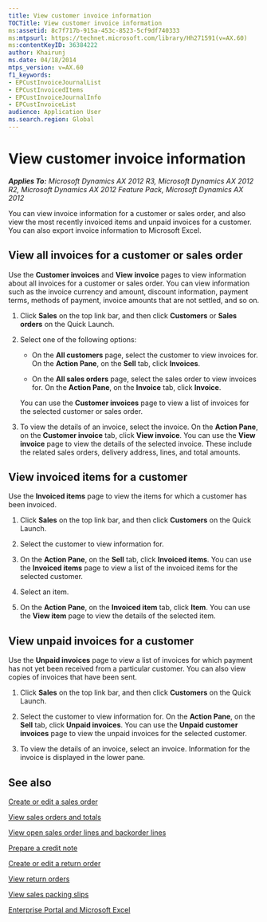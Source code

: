 ```yaml
---
title: View customer invoice information
TOCTitle: View customer invoice information
ms:assetid: 8c7f717b-915a-453c-8523-5cf9df740333
ms:mtpsurl: https://technet.microsoft.com/library/Hh271591(v=AX.60)
ms:contentKeyID: 36384222
author: Khairunj
ms.date: 04/18/2014
mtps_version: v=AX.60
f1_keywords:
- EPCustInvoiceJournalList
- EPCustInvoicedItems
- EPCustInvoiceJournalInfo
- EPCustInvoiceList
audience: Application User
ms.search.region: Global
---
```


# View customer invoice information 


_**Applies To:** Microsoft Dynamics AX 2012 R3, Microsoft Dynamics AX 2012 R2, Microsoft Dynamics AX 2012 Feature Pack, Microsoft Dynamics AX 2012_

You can view invoice information for a customer or sales order, and also view the most recently invoiced items and unpaid invoices for a customer. You can also export invoice information to Microsoft Excel.

## View all invoices for a customer or sales order

Use the **Customer invoices** and **View invoice** pages to view information about all invoices for a customer or sales order. You can view information such as the invoice currency and amount, discount information, payment terms, methods of payment, invoice amounts that are not settled, and so on.

1.  Click **Sales** on the top link bar, and then click **Customers** or **Sales orders** on the Quick Launch.

2.  Select one of the following options:
    
      - On the **All customers** page, select the customer to view invoices for. On the **Action Pane**, on the **Sell** tab, click **Invoices**.
    
      - On the **All sales orders** page, select the sales order to view invoices for. On the **Action Pane**, on the **Invoice** tab, click **Invoice**.
    
    You can use the **Customer invoices** page to view a list of invoices for the selected customer or sales order.

3.  To view the details of an invoice, select the invoice. On the **Action Pane**, on the **Customer invoice** tab, click **View invoice**. You can use the **View invoice** page to view the details of the selected invoice. These include the related sales orders, delivery address, lines, and total amounts.

## View invoiced items for a customer

Use the **Invoiced items** page to view the items for which a customer has been invoiced.

1.  Click **Sales** on the top link bar, and then click **Customers** on the Quick Launch.

2.  Select the customer to view information for.

3.  On the **Action Pane**, on the **Sell** tab, click **Invoiced items**. You can use the **Invoiced items** page to view a list of the invoiced items for the selected customer.

4.  Select an item.

5.  On the **Action Pane**, on the **Invoiced item** tab, click **Item**. You can use the **View item** page to view the details of the selected item.

## View unpaid invoices for a customer

Use the **Unpaid invoices** page to view a list of invoices for which payment has not yet been received from a particular customer. You can also view copies of invoices that have been sent.

1.  Click **Sales** on the top link bar, and then click **Customers** on the Quick Launch.

2.  Select the customer to view information for. On the **Action Pane**, on the **Sell** tab, click **Unpaid invoices**. You can use the **Unpaid customer invoices** page to view the unpaid invoices for the selected customer.

3.  To view the details of an invoice, select an invoice. Information for the invoice is displayed in the lower pane.

## See also

[Create or edit a sales order](create-or-edit-a-sales-order.md)

[View sales orders and totals](view-sales-orders-and-totals.md)

[View open sales order lines and backorder lines](view-open-sales-order-lines-and-backorder-lines.md)

[Prepare a credit note](prepare-a-credit-note.md)

[Create or edit a return order](create-or-edit-a-return-order.md)

[View return orders](view-return-orders.md)

[View sales packing slips](view-sales-packing-slips.md)

[Enterprise Portal and Microsoft Excel](enterprise-portal-and-microsoft-excel.md)

  


